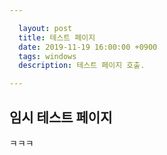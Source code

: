 ```yaml
---

  layout: post
  title: 테스트 페이지
  date: 2019-11-19 16:00:00 +0900
  tags: windows
  description: 테스트 페이지 호출. 

---
```



## 임시 테스트 페이지

ㅋㅋㅋ
